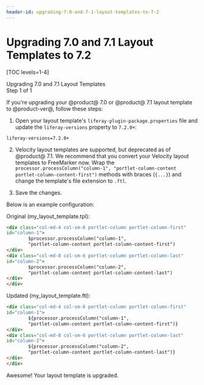 ```yaml
---
header-id: upgrading-7-0-and-7-1-layout-templates-to-7-2
---
```


# Upgrading 7.0 and 7.1 Layout Templates to 7.2

[TOC levels=1-4]

<div class="learn-path-step">
    <p>Upgrading 7.0 and 7.1 Layout Templates<br>Step 1 of 1</p>
</div>

If you're upgrading your @product@ 7.0 or @product@ 7.1 layout template to 
@product-ver@, follow these steps:

1.  Open your layout template's `liferay-plugin-package.properties` file and 
    update the `liferay-versions` property to `7.2.0+`:

```properties
liferay-versions=7.2.0+
```

2.  Velocity layout templates are supported, but deprecated as of @product@ 7.1. 
    We recommend that you convert your Velocity layout templates to FreeMarker 
    now. Wrap the 
    `processor.processColumn("column-1", "portlet-column-content portlet-column-content-first")` 
    methods with braces (`{...}`) and change the template's file extension to 
    `.ftl`.

3.  Save the changes.

Below is an example configuration:

Original (my_layout_template.tpl):

```html
<div class="col-md-4 col-sm-6 portlet-column portlet-column-first" 
id="column-1">
        $processor.processColumn("column-1", 
        "portlet-column-content portlet-column-content-first")
</div>
<div class="col-md-8 col-sm-6 portlet-column portlet-column-last" 
id="column-2">
        $processor.processColumn("column-2", 
        "portlet-column-content portlet-column-content-last")
</div>
</div>
```

Updated (my_layout_template.ftl):

```html
<div class="col-md-4 col-sm-6 portlet-column portlet-column-first" 
id="column-1">
        ${processor.processColumn("column-1", 
        "portlet-column-content portlet-column-content-first")}
</div>
<div class="col-md-8 col-sm-6 portlet-column portlet-column-last" 
id="column-2">
        ${processor.processColumn("column-2", 
        "portlet-column-content portlet-column-content-last")}
</div>
</div>
```

Awesome! Your layout template is upgraded. 
